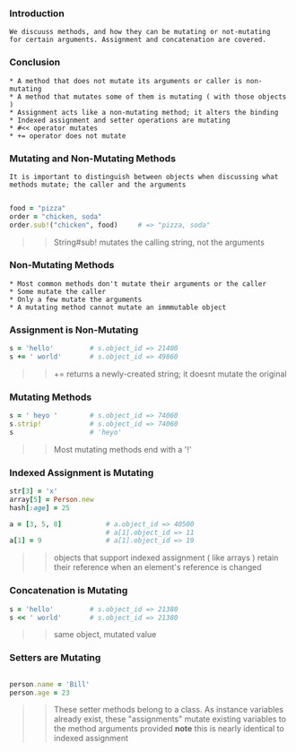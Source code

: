 ### Introduction
    
    We discuuss methods, and how they can be mutating or not-mutating
    for certain arguments. Assignment and concatenation are covered.



### Conclusion
    
    * A method that does not mutate its arguments or caller is non-mutating
    * A method that mutates some of them is mutating ( with those objects )
    * Assignment acts like a non-mutating method; it alters the binding
    * Indexed assignment and setter operations are mutating
    * #<< operator mutates
    * += operator does not mutate



### Mutating and Non-Mutating Methods
    It is important to distinguish between objects when discussing what
    methods mutate; the caller and the arguments

```ruby

food = "pizza"
order = "chicken, soda"
order.sub!("chicken", food)     # => "pizza, soda"
```
>> String#sub! mutates the calling string, not the arguments



### Non-Mutating Methods
    * Most common methods don't mutate their arguments or the caller
    * Some mutate the caller
    * Only a few mutate the arguments
    * A mutating method cannot mutate an immmutable object



### Assignment is Non-Mutating

```ruby
s = 'hello'         # s.object_id => 21400
s += ' world'       # s.object_id => 49860
```
>> += returns a newly-created string; it doesnt mutate the original



### Mutating Methods

```ruby
s = ' heyo '        # s.object_id => 74060
s.strip!            # s.object_id => 74060
s                   # 'heyo'
```
>> Most mutating methods end with a '!'



### Indexed Assignment is Mutating

```ruby
str[3] = 'x'
array[5] = Person.new
hash[:age] = 25

a = [3, 5, 8]           # a.object_id => 40500
                        # a[1].object_id => 11
a[1] = 9                # a[1].object_id => 19
```
>> objects that support indexed assignment ( like arrays )
>> retain their reference when an element's reference is changed



### Concatenation is Mutating


```ruby
s = 'hello'         # s.object_id => 21380
s << ' world'       # s.object_id => 21380
```
>> same object, mutated value



### Setters are Mutating

```ruby

person.name = 'Bill'
person.age = 23
```
>> These setter methods belong to a class. As instance variables
>> already exist, these "assignments" mutate existing variables
>> to the method arguments provided
**note** this is nearly identical to indexed assignment
